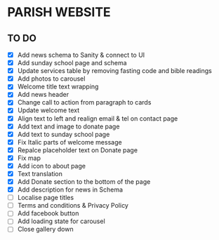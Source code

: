 # PARISH WEBSITE

## TO DO

- [x] Add news schema to Sanity & connect to UI
- [x] Add sunday school page and schema
- [x] Update services table by removing fasting code and bible readings
- [x] Add photos to carousel
- [x] Welcome title text wrapping
- [x] Add news header
- [x] Change call to action from paragraph to cards
- [x] Update welcome text
- [x] Align text to left and realign email & tel on contact page
- [x] Add text and image to donate page
- [x] Add text to sunday school page
- [x] Fix Italic parts of welcome message
- [x] Repalce placeholder text on Donate page
- [x] Fix map
- [x] Add icon to about page
- [x] Text translation
- [x] Add Donate section to the bottom of the page
- [x] Add description for news in Schema
- [ ] Localise page titles
- [ ] Terms and conditions & Privacy Policy
- [ ] Add facebook button
- [ ] Add loading state for carousel
- [ ] Close gallery down